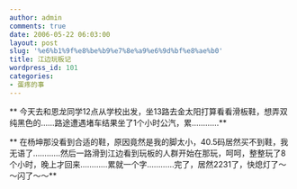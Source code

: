 ```yaml
---
author: admin
comments: true
date: 2006-05-22 06:03:00
layout: post
slug: '%e6%b1%9f%e8%be%b9%e7%8e%a9%e6%9d%bf%e8%ae%b0'
title: 江边玩板记
wordpress_id: 101
categories:
- 蛋疼的事
---
```


** 今天去和恩龙同学12点从学校出发，坐13路去金太阳打算看看滑板鞋，想弄双纯黑色的……路途遭遇堵车结果坐了1个小时公汽，累…………**

** 在杨坤那没看到合适的鞋，原因竟然是我的脚太小，40.5码居然买不到鞋，我无语了…………然后一路滑到江边看到玩板的人群开始在那玩，呵呵，整整玩了8个小时，晚上才回来…………累就一个字…………完了，居然2231了，快熄灯了～～闪了～～**
